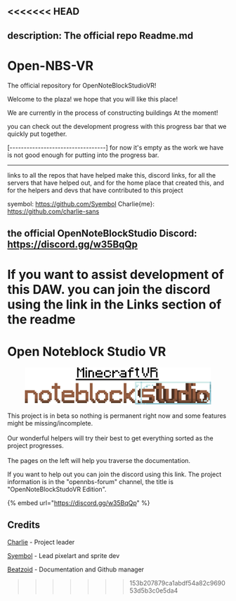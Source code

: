 <<<<<<< HEAD
---
description: The official repo Readme.md
---

# Open-NBS-VR

The official repository for OpenNoteBlockStudioVR!

Welcome to the plaza! we hope that you will like this place!

We are currently in the process of constructing buildings At the moment!

you can check out the development progress with this progress bar that we quickly put together.

[----------------------------------] for now it's empty as the work we have is not good enough for putting into the progress bar.

***

links to all the repos that have helped make this, discord links, for all the servers that have helped out, and for the home place that created this, and for the helpers and devs that have contributed to this project

syembol: https://github.com/Syembol Charlie{me}: https://github.com/charlie-sans

## the official OpenNoteBlockStudio Discord: https://discord.gg/w35BqQp

If you want to assist development of this DAW. you can join the discord using the link in the Links section of the readme
=======
# Open Noteblock Studio VR



<figure><img src=".gitbook/assets/image-6.png_1.png" alt=""><figcaption></figcaption></figure>



This project is in beta so nothing is permanent right now and some features might be missing/incomplete.\
\
Our wonderful helpers will try their best to get everything sorted as the project progresses.\
\
The pages on the left will help you traverse the documentation.



If you want to help out you can join the discord using this link. The project information is in the "opennbs-forum" channel, the title is "OpenNoteBlockStudoVR Edition".

{% embed url="https://discord.gg/w35BqQp" %}

## Credits

[Charlie](https://github.com/charlie-sans) - Project leader

[Syembol](https://github.com/Syembol) - Lead pixelart and sprite dev

[Beatzoid](https://github.com/Beatzoid) - Documentation and Github manager
>>>>>>> 153b207879ca1abdf54a82c969053d5b3c0e5da4
